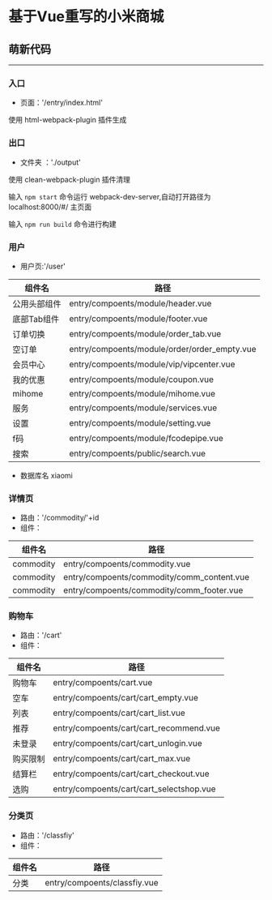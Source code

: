# 基于Vue重写的小米商城

## 萌新代码

----

### 入口

* 页面：'/entry/index.html'

使用 html-webpack-plugin 插件生成

### 出口

* 文件夹 ：'./output'

使用 clean-webpack-plugin 插件清理

输入 `npm start` 命令运行 webpack-dev-server,自动打开路径为 localhost:8000/#/ 主页面

输入 `npm run build` 命令进行构建

### 用户

* 用户页:'/user'

|组件名|路径|
|-|-|
|公用头部组件|entry/compoents/module/header.vue|
|底部Tab组件|entry/compoents/module/footer.vue|
|订单切换|entry/compoents/module/order_tab.vue|
|空订单|entry/compoents/module/order/order_empty.vue|
|会员中心|entry/compoents/module/vip/vipcenter.vue|
|我的优惠|entry/compoents/module/coupon.vue|
|mihome|entry/compoents/module/mihome.vue|
|服务|entry/compoents/module/services.vue|
|设置|entry/compoents/module/setting.vue|
|f码|entry/compoents/module/fcodepipe.vue|
|搜索|entry/compoents/public/search.vue|

* 数据库名 xiaomi

### 详情页

* 路由：'/commodity/'+id
* 组件：

|组件名|路径|
|-|-|
|commodity|entry/compoents/commodity.vue|
|commodity|entry/compoents/commodity/comm_content.vue|
|commodity|entry/compoents/commodity/comm_footer.vue|

### 购物车

* 路由：'/cart'
* 组件：

|组件名|路径|
|-|-|
|购物车|entry/compoents/cart.vue|
|空车|entry/compoents/cart/cart_empty.vue|
|列表|entry/compoents/cart/cart_list.vue|
|推荐|entry/compoents/cart/cart_recommend.vue|
|未登录|entry/compoents/cart/cart_unlogin.vue|
|购买限制|entry/compoents/cart/cart_max.vue|
|结算栏|entry/compoents/cart/cart_checkout.vue|
|选购|entry/compoents/cart/cart_selectshop.vue|

### 分类页

* 路由：'/classfiy'
* 组件：

|组件名|路径|
|-|-|
|分类|entry/compoents/classfiy.vue|
